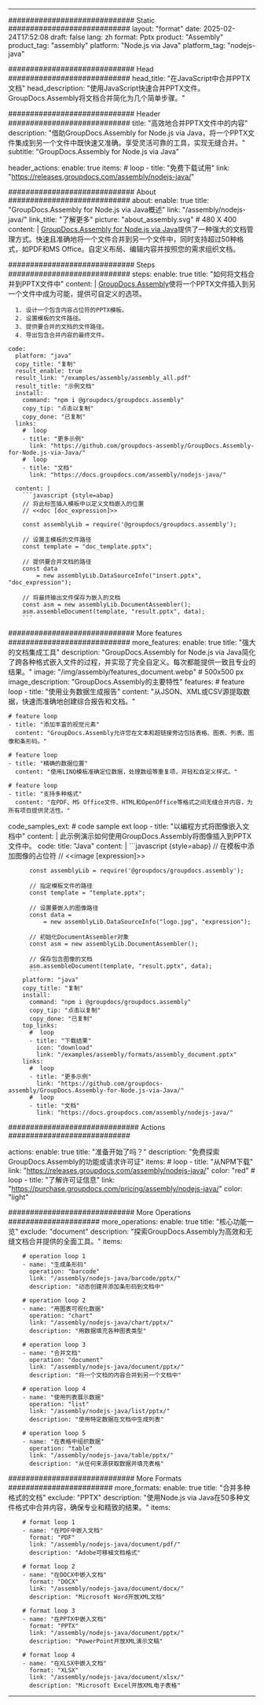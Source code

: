 



---
############################# Static ############################
layout: "format"
date:  2025-02-24T17:52:08
draft: false
lang: zh
format: Pptx
product: "Assembly"
product_tag: "assembly"
platform: "Node.js via Java"
platform_tag: "nodejs-java"

############################# Head ############################
head_title: "在JavaScript中合并PPTX文档"
head_description: "使用JavaScript快速合并PPTX文件。GroupDocs.Assembly将文档合并简化为几个简单步骤。"

############################# Header ############################
title: "高效地合并PPTX文件中的内容" 
description: "借助GroupDocs.Assembly for Node.js via Java，将一个PPTX文件集成到另一个文件中既快速又准确。享受灵活可靠的工具，实现无缝合并。"
subtitle: "GroupDocs.Assembly for Node.js via Java" 

header_actions:
  enable: true
  items:
    #  loop
    - title: "免费下载试用"
      link: "https://releases.groupdocs.com/assembly/nodejs-java/"
      
############################# About ############################
about:
    enable: true
    title: "GroupDocs.Assembly for Node.js via Java概述"
    link: "/assembly/nodejs-java/"
    link_title: "了解更多"
    picture: "about_assembly.svg" # 480 X 400
    content: |
       [GroupDocs.Assembly for Node.js via Java](/assembly/nodejs-java/)提供了一种强大的文档管理方式。快速且准确地将一个文件合并到另一个文件中，同时支持超过50种格式，如PDF和MS Office。自定义布局、编辑内容并按照您的需求组织文档。

############################# Steps ############################
steps:
    enable: true
    title: "如何将文档合并到PPTX文件中"
    content: |
      [GroupDocs.Assembly](/assembly/nodejs-java/)使将一个PPTX文件插入到另一个文件中成为可能，提供可自定义的选项。
      
      1. 设计一个包含内容占位符的PPTX模板。
      2. 设置模板的文件路径。
      3. 提供要合并的文档的文件路径。
      4. 导出包含合并内容的最终文件。
   
    code:
      platform: "java"
      copy_title: "复制"
      result_enable: true
      result_link: "/examples/assembly/assembly_all.pdf"
      result_title: "示例文档"
      install:
        command: "npm i @groupdocs/groupdocs.assembly"
        copy_tip: "点击以复制"
        copy_done: "已复制"
      links:
        #  loop
        - title: "更多示例"
          link: "https://github.com/groupdocs-assembly/GroupDocs.Assembly-for-Node.js-via-Java/"
        #  loop
        - title: "文档"
          link: "https://docs.groupdocs.com/assembly/nodejs-java/"
          
      content: |
        ```javascript {style=abap}
        // 将此标签插入模板中以定义文档嵌入的位置
        // <<doc [doc_expression]>>
    
        const assemblyLib = require('@groupdocs/groupdocs.assembly');

        // 设置主模板的文件路径
        const template = "doc_template.pptx";

        // 提供要合并文档的路径
        const data 
            = new assemblyLib.DataSourceInfo("insert.pptx", "doc_expression");

        // 将最终输出文件保存为嵌入的文档
        const asm = new assemblyLib.DocumentAssembler();
        asm.assembleDocument(template, "result.pptx", data);
        ```           

############################# More features ############################
more_features:
  enable: true
  title: "强大的文档集成工具"
  description: "GroupDocs.Assembly for Node.js via Java简化了跨各种格式嵌入文件的过程，并实现了完全自定义。每次都能提供一致且专业的结果。"
  image: "/img/assembly/features_document.webp" # 500x500 px
  image_description: "GroupDocs.Assembly的主要特性"
  features:
    # feature loop
    - title: "使用业务数据生成报告"
      content: "从JSON、XML或CSV源提取数据，快速而准确地创建综合报告和文档。"

    # feature loop
    - title: "添加丰富的视觉元素"
      content: "GroupDocs.Assembly允许您在文本和超链接旁边包括表格、图表、列表、图像和条形码。"

    # feature loop
    - title: "精确的数据位置"
      content: "使用LINQ模板准确定位数据，处理数组等重复项，并轻松自定义样式。"

    # feature loop
    - title: "支持多种格式"
      content: "在PDF、MS Office文件、HTML和OpenOffice等格式之间无缝合并内容，为所有项目提供灵活性。"
      
  code_samples_ext:
    # code sample ext loop
    - title: "以编程方式将图像嵌入文档中"
      content: |
        此示例演示如何使用GroupDocs.Assembly将图像插入到PPTX文件中。
      code:
        title: "Java"
        content: |
          ```javascript {style=abap}
          // 在模板中添加图像的占位符
          // <<image [expression]>>
          
          const assemblyLib = require('@groupdocs/groupdocs.assembly');

          // 指定模板文件的路径
          const template = "template.pptx";

          // 设置要嵌入的图像路径
          const data =
              = new assemblyLib.DataSourceInfo("logo.jpg", "expression");

          // 初始化DocumentAssembler对象
          const asm = new assemblyLib.DocumentAssembler();

          // 保存包含图像的文档
          asm.assembleDocument(template, "result.pptx", data);
          ```
        platform: "java"
        copy_title: "复制"
        install:
          command: "npm i @groupdocs/groupdocs.assembly"
          copy_tip: "点击以复制"
          copy_done: "已复制"
        top_links:
          #  loop
          - title: "下载结果"
            icon: "download"
            link: "/examples/assembly/formats/assembly_document.pptx"
        links:
          #  loop
          - title: "更多示例"
            link: "https://github.com/groupdocs-assembly/GroupDocs.Assembly-for-Node.js-via-Java/"
          #  loop
          - title: "文档"
            link: "https://docs.groupdocs.com/assembly/nodejs-java/"
            

            


############################## Actions ############################

actions:
  enable: true
  title: "准备开始了吗？"
  description: "免费探索GroupDocs.Assembly的功能或请求许可证"
  items:
    #  loop
    - title: "从NPM下载"
      link: "https://releases.groupdocs.com/assembly/nodejs-java/"
      color: "red"
        #  loop
    - title: "了解许可证信息"
      link: "https://purchase.groupdocs.com/pricing/assembly/nodejs-java/"
      color: "light"


############################# More Operations #####################
more_operations:
    enable: true
    title: "核心功能一览"
    exclude: "document"
    description: "探索GroupDocs.Assembly为高效和无缝文档合并提供的全面工具。"
    items: 
          
        # operation loop 1
        - name: "生成条形码"
          operation: "barcode"
          link: "/assembly/nodejs-java/barcode/pptx/"
          description: "动态创建并添加条形码到文档中"

        # operation loop 2
        - name: "用图表可视化数据"
          operation: "chart"
          link: "/assembly/nodejs-java/chart/pptx/"
          description: "用数据填充各种图表类型"

        # operation loop 3
        - name: "合并文档"
          operation: "document"
          link: "/assembly/nodejs-java/document/pptx/"
          description: "将一个文档的内容合并到另一个文档中"

        # operation loop 4
        - name: "使用列表展示数据"
          operation: "list"
          link: "/assembly/nodejs-java/list/pptx/"
          description: "使用特定数据在文档中生成列表"

        # operation loop 5
        - name: "在表格中组织数据"
          operation: "table"
          link: "/assembly/nodejs-java/table/pptx/"
          description: "从任何来源获取数据并填充表格"
         
          
############################# More Formats ########################
more_formats:
    enable: true
    title: "合并多种格式的文档"
    exclude: "PPTX"
    description: "使用Node.js via Java在50多种文件格式中合并内容，确保专业和精致的结果。"
    items: 
          
        # format loop 1
        - name: "在PDF中嵌入文档"
          format: "PDF"
          link: "/assembly/nodejs-java/document/pdf/"
          description: "Adobe可移植文档格式"
          
        # format loop 2
        - name: "在DOCX中嵌入文档"
          format: "DOCX"
          link: "/assembly/nodejs-java/document/docx/"
          description: "Microsoft Word开放XML文档"
          
        # format loop 3
        - name: "在PPTX中嵌入文档"
          format: "PPTX"
          link: "/assembly/nodejs-java/document/pptx/"
          description: "PowerPoint开放XML演示文稿"
          
        # format loop 4
        - name: "在XLSX中嵌入文档"
          format: "XLSX"
          link: "/assembly/nodejs-java/document/xlsx/"
          description: "Microsoft Excel开放XML电子表格"


          

---